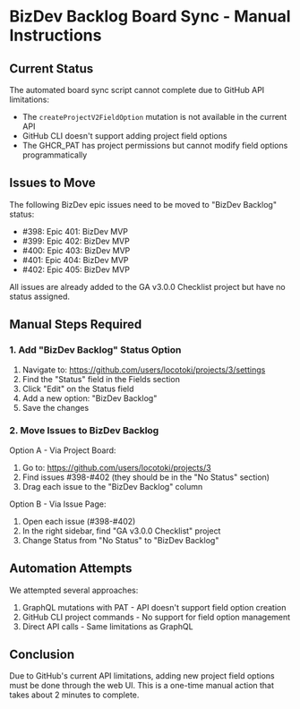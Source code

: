# BizDev Backlog Board Sync - Manual Instructions

## Current Status

The automated board sync script cannot complete due to GitHub API limitations:
- The `createProjectV2FieldOption` mutation is not available in the current API
- GitHub CLI doesn't support adding project field options
- The GHCR_PAT has project permissions but cannot modify field options programmatically

## Issues to Move

The following BizDev epic issues need to be moved to "BizDev Backlog" status:
- #398: Epic 401: BizDev MVP
- #399: Epic 402: BizDev MVP
- #400: Epic 403: BizDev MVP
- #401: Epic 404: BizDev MVP
- #402: Epic 405: BizDev MVP

All issues are already added to the GA v3.0.0 Checklist project but have no status assigned.

## Manual Steps Required

### 1. Add "BizDev Backlog" Status Option

1. Navigate to: https://github.com/users/locotoki/projects/3/settings
2. Find the "Status" field in the Fields section
3. Click "Edit" on the Status field
4. Add a new option: "BizDev Backlog"
5. Save the changes

### 2. Move Issues to BizDev Backlog

Option A - Via Project Board:
1. Go to: https://github.com/users/locotoki/projects/3
2. Find issues #398-#402 (they should be in the "No Status" section)
3. Drag each issue to the "BizDev Backlog" column

Option B - Via Issue Page:
1. Open each issue (#398-#402)
2. In the right sidebar, find "GA v3.0.0 Checklist" project
3. Change Status from "No Status" to "BizDev Backlog"

## Automation Attempts

We attempted several approaches:
1. GraphQL mutations with PAT - API doesn't support field option creation
2. GitHub CLI project commands - No support for field option management
3. Direct API calls - Same limitations as GraphQL

## Conclusion

Due to GitHub's current API limitations, adding new project field options must be done through the web UI. This is a one-time manual action that takes about 2 minutes to complete.
